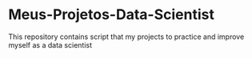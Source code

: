 # Meus-Projetos-Data-Scientist
This repository contains script that my projects to practice and improve myself as a data scientist
